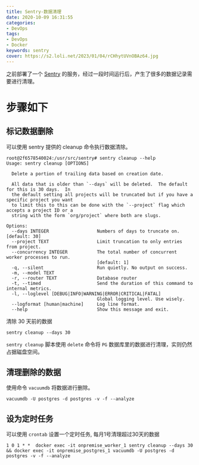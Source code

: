 ```yaml
---
title: Sentry-数据清理
date: 2020-10-09 16:31:55
categories: 
- DevOps
tags:
- DevOps
- Docker
keywords: sentry
cover: https://s2.loli.net/2023/01/04/rCHhytUVnOBAz64.jpg
---
```


之前部署了一个 [Sentry](https://sentry.io/welcome/) 的服务，经过一段时间运行后，产生了很多的数据记录需要进行清理。


步骤如下
======

标记数据删除
-----------

可以使用 sentry 提供的 cleanup 命令执行数据清除。

```
root@2f6578540024:/usr/src/sentry# sentry cleanup --help
Usage: sentry cleanup [OPTIONS]

  Delete a portion of trailing data based on creation date.

  All data that is older than `--days` will be deleted.  The default for this is 30 days.  In
  the default setting all projects will be truncated but if you have a specific project you want
  to limit this to this can be done with the `--project` flag which accepts a project ID or a
  string with the form `org/project` where both are slugs.

Options:
  --days INTEGER                  Numbers of days to truncate on.  [default: 30]
  --project TEXT                  Limit truncation to only entries from project.
  --concurrency INTEGER           The total number of concurrent worker processes to run.
                                  [default: 1]
  -q, --silent                    Run quietly. No output on success.
  -m, --model TEXT
  -r, --router TEXT               Database router
  -t, --timed                     Send the duration of this command to internal metrics.
  -l, --loglevel [DEBUG|INFO|WARNING|ERROR|CRITICAL|FATAL]
                                  Global logging level. Use wisely.
  --logformat [human|machine]     Log line format.
  --help                          Show this message and exit.
```

清除 30 天前的数据

```
sentry cleanup --days 30
```

`sentry cleanup` 脚本使用 `delete` 命令将 `PG` 数据库里的数据进行清理，实则仍然占据磁盘空间。


清理删除的数据
-------------

使用命令 `vacuumdb` 将数据进行删除。

```
vacuumdb -U postgres -d postgres -v -f --analyze
```

设为定时任务
-----------

可以使用 `crontab` 设置一个定时任务, 每月1号清理超过30天的数据

```
1 0 1 * *  docker exec -it onpremise_worker_1 sentry cleanup --days 30  && docker exec -it onpremise_postgres_1 vacuumdb -U postgres -d postgres -v -f --analyze
```


